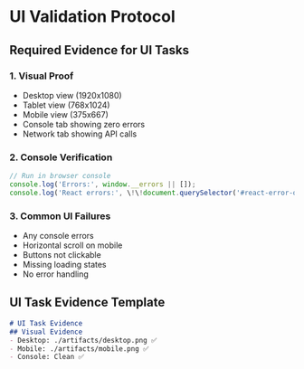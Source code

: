 # UI Validation Protocol

## Required Evidence for UI Tasks

### 1. Visual Proof
- Desktop view (1920x1080)
- Tablet view (768x1024)  
- Mobile view (375x667)
- Console tab showing zero errors
- Network tab showing API calls

### 2. Console Verification
```javascript
// Run in browser console
console.log('Errors:', window.__errors || []);
console.log('React errors:', \!\!document.querySelector('#react-error-overlay'));
```

### 3. Common UI Failures
- Any console errors
- Horizontal scroll on mobile
- Buttons not clickable
- Missing loading states
- No error handling

## UI Task Evidence Template
```markdown
# UI Task Evidence
## Visual Evidence
- Desktop: ./artifacts/desktop.png ✅
- Mobile: ./artifacts/mobile.png ✅
- Console: Clean ✅
```

